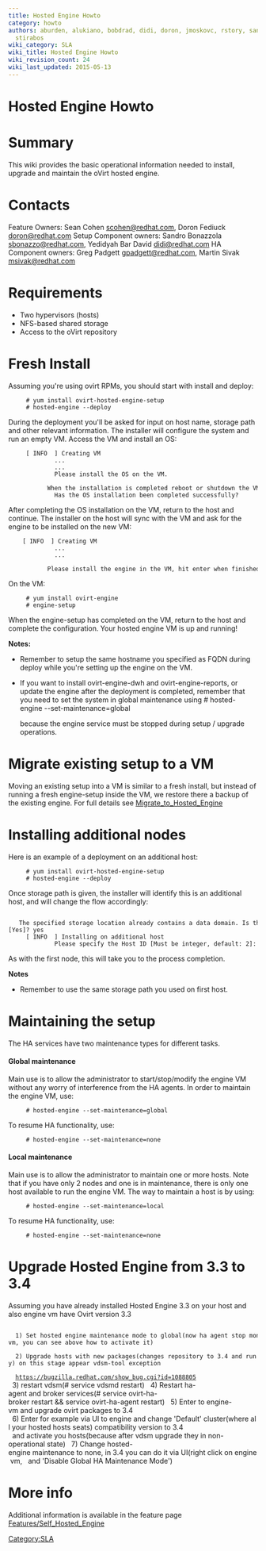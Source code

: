 ```yaml
---
title: Hosted Engine Howto
category: howto
authors: aburden, alukiano, bobdrad, didi, doron, jmoskovc, rstory, sandrobonazzola,
  stirabos
wiki_category: SLA
wiki_title: Hosted Engine Howto
wiki_revision_count: 24
wiki_last_updated: 2015-05-13
---
```


# Hosted Engine Howto

# Summary

This wiki provides the basic operational information needed to install, upgrade and maintain the oVirt hosted engine.

# **Contacts**

Feature Owners:
Sean Cohen <scohen@redhat.com>, Doron Fediuck <doron@redhat.com>
Setup Component owners:
Sandro Bonazzola <sbonazzo@redhat.com>, Yedidyah Bar David <didi@redhat.com>
HA Component owners:
Greg Padgett <gpadgett@redhat.com>, Martin Sivak <msivak@redhat.com>

# **Requirements**

*   Two hypervisors (hosts)
*   NFS-based shared storage
*   Access to the oVirt repository

# **Fresh Install**

Assuming you're using ovirt RPMs, you should start with install and deploy:

         # yum install ovirt-hosted-engine-setup
         # hosted-engine --deploy

During the deployment you'll be asked for input on host name, storage path and other relevant information. The installer will configure the system and run an empty VM. Access the VM and install an OS:

         [ INFO  ] Creating VM
                 ...
                 ...
                 Please install the OS on the VM.
                 When the installation is completed reboot or shutdown the VM: the system will wait until then
                 Has the OS installation been completed successfully?

After completing the OS installation on the VM, return to the host and continue. The installer on the host will sync with the VM and ask for the engine to be installed on the new VM:

        [ INFO  ] Creating VM
                 ...
                 ...
                 Please install the engine in the VM, hit enter when finished.

On the VM:

         # yum install ovirt-engine
         # engine-setup

When the engine-setup has completed on the VM, return to the host and complete the configuration. Your hosted engine VM is up and running!

**Notes:**

*   Remember to setup the same hostname you specified as FQDN during deploy while you're setting up the engine on the VM.
*   If you want to install ovirt-engine-dwh and ovirt-engine-reports, or update the engine after the deployment is completed, remember that you need to set the system in global maintenance using
        # hosted-engine --set-maintenance=global

    because the engine service must be stopped during setup / upgrade operations.

# **Migrate existing setup to a VM**

Moving an existing setup into a VM is similar to a fresh install, but instead of running a fresh engine-setup inside the VM, we restore there a backup of the existing engine. For full details see [Migrate_to_Hosted_Engine](Migrate_to_Hosted_Engine)

# **Installing additional nodes**

Here is an example of a deployment on an additional host:

         # yum install ovirt-hosted-engine-setup
         # hosted-engine --deploy

Once storage path is given, the installer will identify this is an additional host, and will change the flow accordingly:

         The specified storage location already contains a data domain. Is this an additional host setup (Yes, No)[Yes]? yes
         [ INFO  ] Installing on additional host
                 Please specify the Host ID [Must be integer, default: 2]:

As with the first node, this will take you to the process completion.

**Notes**

*   Remember to use the same storage path you used on first host.

# **Maintaining the setup**

The HA services have two maintenance types for different tasks.

#### **Global maintenance**

Main use is to allow the administrator to start/stop/modify the engine VM without any worry of interference from the HA agents.
In order to maintain the engine VM, use:

         # hosted-engine --set-maintenance=global

To resume HA functionality, use:

         # hosted-engine --set-maintenance=none

#### **Local maintenance**

Main use is to allow the administrator to maintain one or more hosts. Note that if you have only 2 nodes and one is in maintenance,
there is only one host available to run the engine VM. The way to maintain a host is by using:

         # hosted-engine --set-maintenance=local

To resume HA functionality, use:

         # hosted-engine --set-maintenance=none

# **Upgrade Hosted Engine from 3.3 to 3.4**

Assuming you have already installed Hosted Engine 3.3 on your host and also engine vm have Ovirt version 3.3

        1) Set hosted engine maintenance mode to global(now ha agent stop monitoring engine-vm, you can see above how to activate it)
        2) Upgrade hosts with new packages(changes repository to 3.4 and run yum update -y) on this stage appear vdsm-tool exception 
`  `[`https://bugzilla.redhat.com/show_bug.cgi?id=1088805`](https://bugzilla.redhat.com/show_bug.cgi?id=1088805)
        3) restart vdsm(# service vdsmd restart)
        4) Restart ha-agent and broker services(# service ovirt-ha-broker restart && service ovirt-ha-agent restart)
        5) Enter to engine-vm and upgrade ovirt packages to 3.4
        6) Enter for example via UI to engine and change 'Default' cluster(where all your hosted hosts seats) compatibility version to 3.4
        and activate you hosts(because after vdsm upgrade they in non-operational state)
        7) Change hosted-engine maintenance to none, in 3.4 you can do it via UI(right click on engine vm,
        and 'Disable Global HA Maintenance Mode')

# **More info**

Additional information is available in the feature page [Features/Self_Hosted_Engine](Features/Self_Hosted_Engine)

<Category:SLA>
